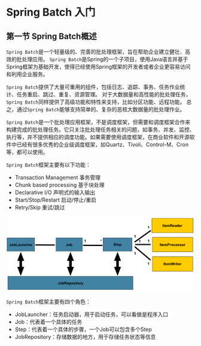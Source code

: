 # Spring Batch 入门

## 第一节 Spring Batch概述

`Spring Batch`是一个轻量级的、完善的批处理框架，旨在帮助企业建立健壮、高效的批处理应用。
`Spring Batch`是Spring的一个子项目，使用Java语言并基于Spring框架为基础开发，使得已经使用Spring框架的开发者或者企业更容易访问和利用企业服务。

`Spring Batch`提供了大量可重用的组件，包括日志、追踪、事务、任务作业统计、任务重启、跳过、重复、资源管理。
对于大数据量和高性能的批处理任务，`Spring Batch`同样提供了高级功能和特性来支持，比如分区功能、远程功能。
总之，通过`Spring Batch`能够支持简单的、复杂的恶核大数据量的批处理作业。

`Spring Batch`是一个批处理应用框架，不是调度框架，但需要和调度框架合作来构建完成的批处理任务。它只关注批处理任务相关的问题，如事务、并发、监控、执行等，并不提供相应的调度功能。如果需要使用调度框架，在商业软件和开源软件中已经有很多优秀的企业级调度框架，如Quartz、Tivoli、Control-M、Cron等，都可以使用。

`Spring Batch`框架主要有以下功能：
+ Transaction Management 事务管理
+ Chunk based processing 基于块处理
+ Declarative I/O 声明式的输入输出
+ Start/Stop/Restart 启动/停止/重启
+ Retry/Skip 重试/跳过

![Spring Batch Stereotypes](../images/SpringBatch/001.BatchStereotypes.png "Batch Stereotypes")

`Spring Batch`框架主要有四个角色：
+ JobLauncher：任务启动器，用于启动任务，可以看做是程序入口
+ Job：代表着一个具体的任务
+ Step：代表着一个具体的步骤，一个Job可以包含多个Step
+ JobRepository：存储数据的地方，用于存储任务状态等信息

